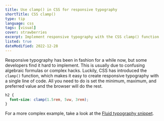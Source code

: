 ```yaml
---
title: Use clamp() in CSS for responsive typography
shortTitle: CSS clamp()
type: tip
language: css
tags: [visual]
cover: strawberries
excerpt: Implement responsive typography with the CSS clamp() function.
listed: true
dateModified: 2022-12-28
---
```


Responsive typography has been in fashion for a while now, but some developers find it hard to implement. This is usually due to confusing algebraic formulas or complex hacks. Luckily, CSS has introduced the `clamp()` function, which makes it easy to create responsive typography with a single line of code. All you need to do is set the minimum, maximum, and preferred value and the browser will do the rest.

```css
h2 {
  font-size: clamp(1.5rem, 5vw, 3rem);
}
```

For a more complex example, take a look at the [Fluid typography snippet](/css/s/fluid-typography).
